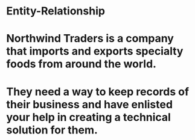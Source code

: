 # Entity-Relationship
# Northwind Traders is a company that imports and exports specialty foods from around the world.
# They need a way to keep records of their business and have enlisted your help in creating a technical solution for them.
